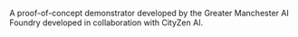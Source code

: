 A proof-of-concept demonstrator developed by the Greater Manchester AI Foundry developed in collaboration with CityZen AI.
